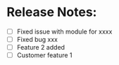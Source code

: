 # Release Notes:

 * [ ] Fixed issue with module for xxxx
 * [ ] Fixed bug xxx
 * [ ] Feature 2 added
 * [ ] Customer feature 1